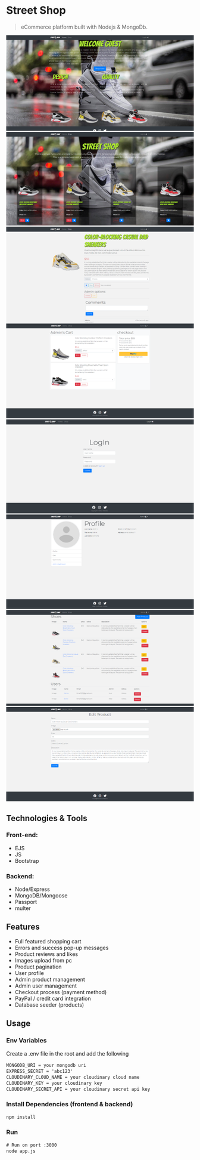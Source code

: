 # Street Shop

> eCommerce platform built with Nodejs & MongoDb.


<img src="uploads/home-page.png"/>
<img src="uploads/shop-page.png"/>
<img src="uploads/product-page.png"/>
<img src="uploads/cart-page.png"/>
<img src="uploads/login-page.png"/>
<img src="uploads/profile-page.png"/>
<img src="uploads/admin-page.png"/>
<img src="uploads/edit-product-page.png"/>

## Technologies & Tools

### Front-end:

* EJS
* JS
* Bootstrap

### Backend:

* Node/Express
* MongoDB/Mongoose
* Passport
* multer


## Features

- Full featured shopping cart
- Errors and success pop-up messages
- Product reviews and likes
- Images upload from pc
- Product pagination
- User profile
- Admin product management
- Admin user management
- Checkout process (payment method)
- PayPal / credit card integration
- Database seeder (products)


## Usage

### Env Variables

Create a .env file in the root and add the following

```
MONGODB_URI = your mongodb uri
EXPRESS_SECRET = 'abc123'
CLOUDINARY_CLOUD_NAME = your cloudinary cloud name
CLOUDINARY_KEY = your cloudinary key
CLOUDINARY_SECRET_API = your cloudinary secret api key
```

### Install Dependencies (frontend & backend)

```
npm install
```

### Run

```
# Run on port :3000
node app.js
```
